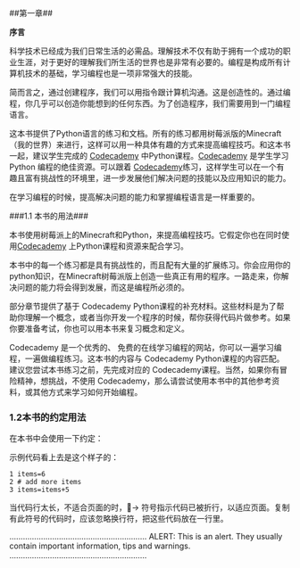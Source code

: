 ##第一章##

**序言**

科学技术已经成为我们日常生活的必需品。理解技术不仅有助于拥有一个成功的职业生涯，对于更好的理解我们所生活的世界也是非常有必要的。编程是构成所有计算机技术的基础，学习编程也是一项非常强大的技能。

简而言之，通过创建程序，我们可以用指令跟计算机沟通。这是创造性的。通过编程，你几乎可以创造你能想到的任何东西。为了创造程序，我们需要用到一门编程语言。

这本书提供了Python语言的练习和文档。所有的练习都用树莓派版的Minecraft（我的世界）来进行，这样可以用一种具体有趣的方式来提高编程技巧。和这本书一起，建议学生完成的 [Codecademy](https://www.codecademy.com/) 中Python课程。[Codecademy](https://www.codecademy.com/) 是学生学习Python 编程的绝佳资源。可以跟着 [Codecademy](https://www.codecademy.com/)练习，这样学生可以在一个有趣且富有挑战性的环境里，进一步发展他们解决问题的技能以及应用知识的能力。

在学习编程的时候，提高解决问题的能力和掌握编程语言是一样重要的。

###1.1 本书的用法###

本书使用树莓派上的Minecraft和Python，来提高编程技巧。它假定你也在同时使用[Codecademy](https://www.codecademy.com/) 上Python课程和资源来配合学习。

本书中的每一个练习都是具有挑战性的，而且配有大量的扩展练习。你会应用你的python知识，在Minecraft树莓派版上创造一些真正有用的程序。一路走来，你解决问题的能力将会得到发展，而这是编程所必须的。

部分章节提供了基于 Codecademy Python课程的补充材料。这些材料是为了帮助你理解一个概念，或者当你开发一个程序的时候，帮你获得代码片做参考。如果你要准备考试，你也可以用本书来复习概念和定义。

Codecademy 是一个优秀的、 免费的在线学习编程的网站，你可以一遍学习编程，一遍做编程练习。这本书的内容与 Codecademy Python课程的内容匹配。建议您尝试本书练习之前，先完成对应的 Codecademy课程。当然，如果你有冒险精神，想挑战，不使用 Codecademy，那么请尝试使用本书中的其他参考资料，或其他方式来学习如何开始编程。

### 1.2本书的约定用法

在本书中会使用一下约定：

示例代码看上去是这个样子的：

	1 items=6
	2 # add more items
	3 items=items+5

当代码行太长，不适合页面的时，􏰀→ 符号指示代码已被折行，以适应页面。复制有此符号的代码时，应该忽略换行符，把这些代码放在一行里。

.............................................................ALERT: This is an alert. They usually contain important information, tips and warnings..............................................................
	
